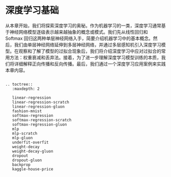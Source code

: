 # 深度学习基础

从本章开始，我们将探索深度学习的奥秘。作为机器学习的一类，深度学习通常基于神经网络模型逐级表示越来越抽象的概念或模式。我们先从线性回归和 Softmax 回归这两种单层神经网络入手，简要介绍机器学习中的基本概念。然后，我们由单层神经网络延伸到多层神经网络，并通过多层感知机引入深度学习模型。在观察和了解了模型的过拟合现象后，我们将介绍深度学习中应对过拟合的常用方法：权重衰减和丢弃法。接着，为了进一步理解深度学习模型训练的本质，我们将详细解释正向传播和反向传播。最后，我们通过一个深度学习应用案例来实践本章内容。

```eval_rst

.. toctree::
   :maxdepth: 2

   linear-regression
   linear-regression-scratch
   linear-regression-gluon
   fashion-mnist
   softmax-regression
   softmax-regression-scratch
   softmax-regression-gluon
   mlp
   mlp-scratch
   mlp-gluon
   underfit-overfit
   weight-decay
   weight-decay-gluon
   dropout
   dropout-gluon
   backprop
   kaggle-house-price

```

